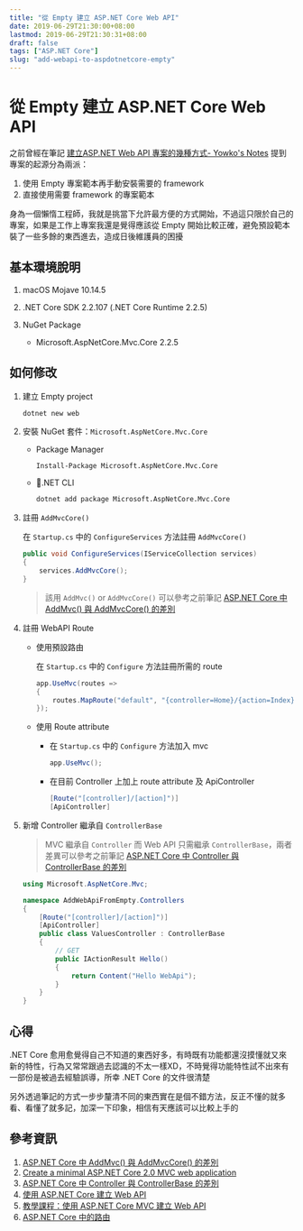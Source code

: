 ```yaml
---
title: "從 Empty 建立 ASP.NET Core Web API"
date: 2019-06-29T21:30:00+08:00
lastmod: 2019-06-29T21:30:31+08:00
draft: false
tags: ["ASP.NET Core"]
slug: "add-webapi-to-aspdotnetcore-empty"
---
```


# 從 Empty 建立 ASP.NET Core Web API

之前曾經在筆記 [建立ASP.NET Web API 專案的幾種方式- Yowko's Notes](https://blog.yowko.com/create-aspnet-web-api/) 提到專案的起源分為兩派：

1. 使用 Empty 專案範本再手動安裝需要的 framework
2. 直接使用需要 framework 的專案範本

身為一個懶惰工程師，我就是挑當下允許最方便的方式開始，不過這只限於自己的專案，如果是工作上專案我還是覺得應該從 Empty 開始比較正確，避免預設範本裝了一些多餘的東西進去，造成日後維護員的困擾

## 基本環境脫明

1. macOS Mojave 10.14.5
2. .NET Core SDK 2.2.107 (.NET Core Runtime 2.2.5)
3. NuGet Package

    - Microsoft.AspNetCore.Mvc.Core 2.2.5

## 如何修改

1. 建立 Empty project

    ```bash
    dotnet new web
    ```

2. 安裝 NuGet 套件：`Microsoft.AspNetCore.Mvc.Core`

    - Package Manager

        ```
        Install-Package Microsoft.AspNetCore.Mvc.Core
        ```

    - .NET CLI

        ```bash
        dotnet add package Microsoft.AspNetCore.Mvc.Core
        ```

3. 註冊 `AddMvcCore()`

    在 `Startup.cs` 中的 `ConfigureServices` 方法註冊 `AddMvcCore()`

    ```cs
    public void ConfigureServices(IServiceCollection services)
    {
        services.AddMvcCore();
    }
    ```

    > 該用 `AddMvc()` or `AddMvcCore()` 可以參考之前筆記 [ASP.NET Core 中 AddMvc() 與 AddMvcCore() 的差別](https://blog.yowko.com/aspdotnet-core-addmvc-addmvccore)

4. 註冊 WebAPI Route

    - 使用預設路由

        在 `Startup.cs` 中的 `Configure` 方法註冊所需的 route

        ```cs
        app.UseMvc(routes =>
        {
            routes.MapRoute("default", "{controller=Home}/{action=Index}/{id?}");
        });
        ```

    - 使用 Route attribute

        - 在 `Startup.cs` 中的 `Configure` 方法加入 mvc

            ```cs
            app.UseMvc();
            ```

        - 在目前 Controller 上加上 route attribute 及 ApiController

            ```cs
            [Route("[controller]/[action]")]
            [ApiController]
            ```

5. 新增 Controller 繼承自 `ControllerBase`

    > MVC 繼承自 `Controller` 而 Web API 只需繼承 `ControllerBase`，兩者差異可以參考之前筆記 [ASP.NET Core 中 Controller 與 ControllerBase 的差別](https://blog.yowko.com/aspdotnet-core-controller-controllerbase/)

    ```cs
    using Microsoft.AspNetCore.Mvc;

    namespace AddWebApiFromEmpty.Controllers
    {
        [Route("[controller]/[action]")]
        [ApiController]
        public class ValuesController : ControllerBase
        {
            // GET
            public IActionResult Hello()
            {
                return Content("Hello WebApi");
            }
        }
    }
    ```

## 心得

.NET Core 愈用愈覺得自己不知道的東西好多，有時既有功能都還沒摸懂就又來新的特性，行為又常常跟過去認識的不太一樣XD，不時覺得功能特性試不出來有一部份是被過去經驗誤導，所幸 .NET Core 的文件很清楚

另外透過筆記的方式一步步釐清不同的東西實在是個不錯方法，反正不懂的就多看、看懂了就多記，加深一下印象，相信有天應該可以比較上手的

## 參考資訊

1. [ASP.NET Core 中 AddMvc() 與 AddMvcCore() 的差別](https://blog.yowko.com/aspdotnet-core-addmvc-addmvccore)
2. [Create a minimal ASP.NET Core 2.0 MVC web application](https://www.iambacon.co.uk/blog/create-a-minimal-asp-net-core-2-0-mvc-web-application)
3. [ASP.NET Core 中 Controller 與 ControllerBase 的差別](https://blog.yowko.com/aspdotnet-core-controller-controllerbase/)
4. [使用 ASP.NET Core 建立 Web API](https://docs.microsoft.com/zh-tw/aspnet/core/web-api/index?view=aspnetcore-2.2)
5. [教學課程：使用 ASP.NET Core MVC 建立 Web API](https://docs.microsoft.com/zh-tw/aspnet/core/tutorials/first-web-api?view=aspnetcore-2.2&tabs=visual-studio#add-a-controller)
6. [ASP.NET Core 中的路由](https://docs.microsoft.com/zh-tw/aspnet/core/fundamentals/routing?view=aspnetcore-2.2)
